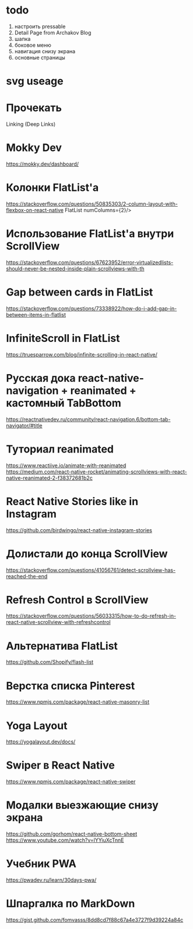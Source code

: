 # todo
1. настроить pressable
2. Detail Page from Archakov Blog
3. шапка
4. боковое меню
5. навигация снизу экрана
6. основные страницы 




# svg useage
<!-- import React from 'react';
import { Text, View, StyleSheet } from 'react-native';
import Svg, { G, Path, Defs, ClipPath, Rect } from "react-native-svg"

export default function TriangleDown() {
  return (
    <View style={styles.container}>
      <Svg
        width={20}
        height={20}
        viewBox="0 0 28 26"
        fill="none"
      >
         <G clip-path="url(#clip0_3282_46737)">
         <Path d="M13.9589 23.25L4.71889 14.01C-3.05111 6.23998 6.18889 -3.00002 13.9589 4.76998C21.8689 -3.14001 31.1089 6.09999 23.1989 14.01L13.9589 23.25Z" stroke="#3AAFF1" stroke-width="2" stroke-miterlimit="10"></Path>
         </G>
         <Defs>
         <ClipPath id="clip0_3282_46737">
         <Rect width="28" height="25" fill="white" transform="translate(0 0.5)"></Rect>
         </ClipPath>
         </Defs>
        
      </Svg>
    </View>
  );
}

const styles = StyleSheet.create({
  container: {
    flex: 1,
    justifyContent: 'center',
    alignItems: 'center',
  },
}); -->

# Прочекать
Linking (Deep Links)


# Mokky Dev
https://mokky.dev/dashboard/


# Колонки FlatList'a
https://stackoverflow.com/questions/50835303/2-column-layout-with-flexbox-on-react-native
FlatList numColumns={2}/>


# Использование FlatList'а внутри ScrollView
https://stackoverflow.com/questions/67623952/error-virtualizedlists-should-never-be-nested-inside-plain-scrollviews-with-th


# Gap between cards in FlatList
https://stackoverflow.com/questions/73338922/how-do-i-add-gap-in-between-items-in-flatlist


# InfiniteScroll in FlatList
https://truesparrow.com/blog/infinite-scrolling-in-react-native/


# Русская дока react-native-navigation + reanimated + кастомный TabBottom
https://reactnativedev.ru/community/react-navigation.6/bottom-tab-navigator/#title


# Туториал reanimated
https://www.reactiive.io/animate-with-reanimated
https://medium.com/react-native-rocket/animating-scrollviews-with-react-native-reanimated-2-f38372681b2c


# React Native Stories like in Instagram
https://github.com/birdwingo/react-native-instagram-stories


# Долистали до конца ScrollView 
https://stackoverflow.com/questions/41056761/detect-scrollview-has-reached-the-end


# Refresh Control в ScrollView
https://stackoverflow.com/questions/56033315/how-to-do-refresh-in-react-native-scrollview-with-refreshcontrol


# Альтернатива FlatList
https://github.com/Shopify/flash-list


# Верстка списка Pinterest
https://www.npmjs.com/package/react-native-masonry-list


# Yoga Layout 
https://yogalayout.dev/docs/


# Swiper в React Native
https://www.npmjs.com/package/react-native-swiper


# Модалки выезжающие снизу экрана
https://github.com/gorhom/react-native-bottom-sheet
https://www.youtube.com/watch?v=lYYiuXcTnnE


# Учебник PWA
https://pwadev.ru/learn/30days-pwa/


# Шпаргалка по MarkDown
https://gist.github.com/fomvasss/8dd8cd7f88c67a4e3727f9d39224a84c